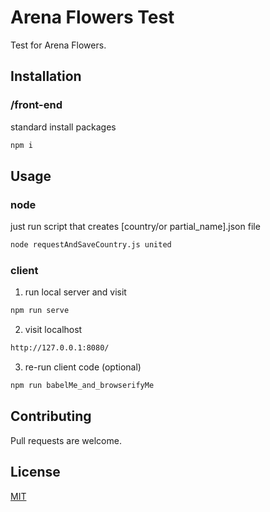 #  Arena Flowers Test

Test for Arena Flowers.

## Installation


### /front-end

standard install packages

```bash
npm i
```

## Usage

### node

just run script that creates [country/or partial_name].json file

```bash
node requestAndSaveCountry.js united
```

### client

1. run local server and visit 

```bash
npm run serve
```

2. visit localhost

```bash
http://127.0.0.1:8080/
```

3. re-run client code (optional)

```bash
npm run babelMe_and_browserifyMe
```

## Contributing
Pull requests are welcome.

## License
[MIT](https://choosealicense.com/licenses/mit/)